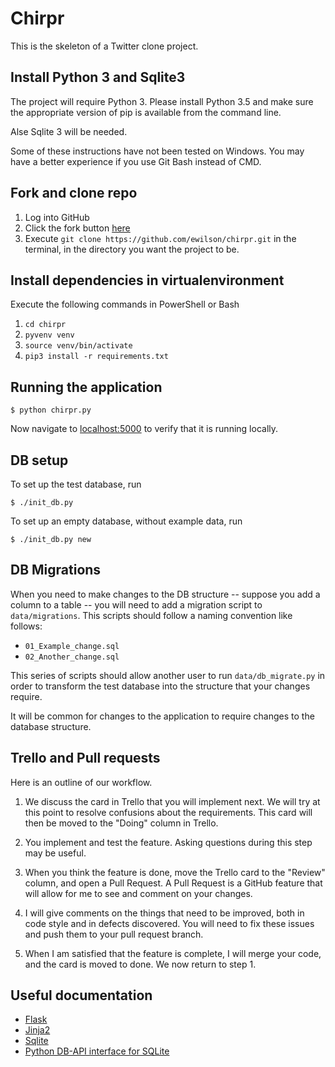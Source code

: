 # Chirpr

This is the skeleton of a Twitter clone project.

## Install Python 3 and Sqlite3

The project will require Python 3. Please install Python 3.5 and make sure the appropriate version of pip is available
from the command line. 

Alse Sqlite 3 will be needed.

Some of these instructions have not been tested on Windows. You may have a better experience if you use Git Bash
instead of CMD.

## Fork and clone repo

1. Log into GitHub
1. Click the fork button [here](https://github.com/ewilson/chirpr)
1. Execute `git clone https://github.com/ewilson/chirpr.git` in the terminal, in the directory you want the project to be.

## Install dependencies in virtualenvironment

Execute the following commands in PowerShell or Bash

1. `cd chirpr`
1. `pyvenv venv`
1. `source venv/bin/activate`
1. `pip3 install -r requirements.txt`

## Running the application

    $ python chirpr.py

Now navigate to [localhost:5000](http://localhost:5000/) to verify that it is running locally. 

## DB setup

To set up the test database, run

    $ ./init_db.py

To set up an empty database, without example data, run

    $ ./init_db.py new

## DB Migrations

When you need to make changes to the DB structure -- suppose you add a column to a table --
you will need to add a migration script to `data/migrations`. This scripts should follow a naming
convention like follows:

- `01_Example_change.sql`
- `02_Another_change.sql`

This series of scripts should allow another user to run `data/db_migrate.py` in order to transform
the test database into the structure that your changes require.

It will be common for changes to the application to require changes to the database structure.

## Trello and Pull requests 

Here is an outline of our workflow.

1. We discuss the card in Trello that you will implement next. We will try at this point
to resolve confusions about the requirements. This card will then be moved to the "Doing" column
in Trello.

2. You implement and test the feature. Asking questions during this step may be useful.

3. When you think the feature is done, move the Trello card to the "Review" column, and open a
Pull Request. A Pull Request is a GitHub feature that will allow for me to see and comment on your
changes.

4. I will give comments on the things that need to be improved, both in code style and in defects
discovered. You will need to fix these issues and push them to your pull request branch.

5. When I am satisfied that the feature is complete, I will merge your code, and the card is moved to done.
We now return to step 1.

## Useful documentation

- [Flask](http://flask.pocoo.org/docs/0.11/)
- [Jinja2](http://jinja.pocoo.org/docs/dev/)
- [Sqlite](https://sqlite.org/docs.html)
- [Python DB-API interface for SQLite](https://docs.python.org/3/library/sqlite3.html)
